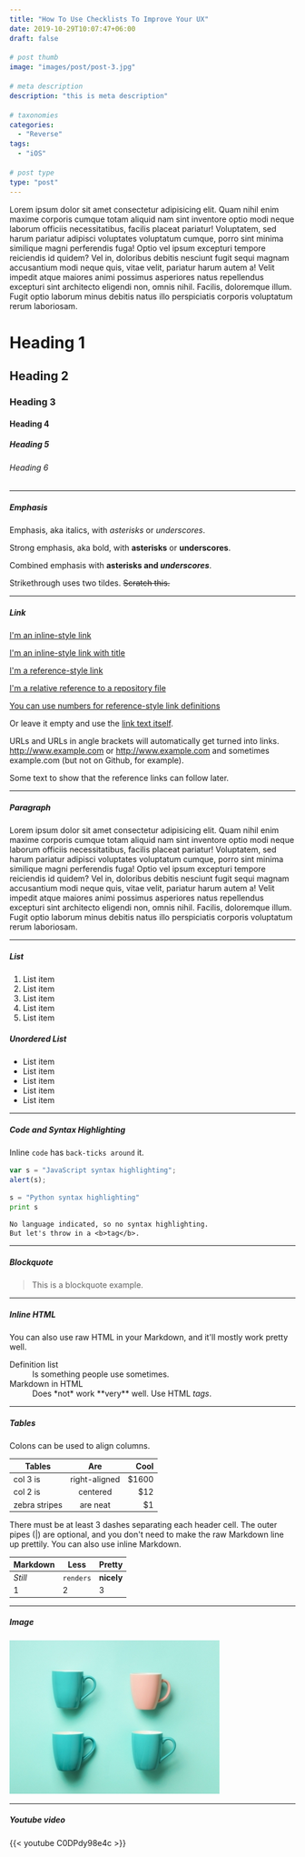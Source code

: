 ```yaml
---
title: "How To Use Checklists To Improve Your UX"
date: 2019-10-29T10:07:47+06:00
draft: false

# post thumb
image: "images/post/post-3.jpg"

# meta description
description: "this is meta description"

# taxonomies
categories:
  - "Reverse"
tags:
  - "iOS"

# post type
type: "post"
---
```


Lorem ipsum dolor sit amet consectetur adipisicing elit. Quam nihil enim maxime corporis cumque totam aliquid nam sint inventore optio modi neque laborum officiis necessitatibus, facilis placeat pariatur! Voluptatem, sed harum pariatur adipisci voluptates voluptatum cumque, porro sint minima similique magni perferendis fuga! Optio vel ipsum excepturi tempore reiciendis id quidem? Vel in, doloribus debitis nesciunt fugit sequi magnam accusantium modi neque quis, vitae velit, pariatur harum autem a! Velit impedit atque maiores animi possimus asperiores natus repellendus excepturi sint architecto eligendi non, omnis nihil. Facilis, doloremque illum. Fugit optio laborum minus debitis natus illo perspiciatis corporis voluptatum rerum laboriosam.

# Heading 1
## Heading 2
### Heading 3
#### Heading 4
##### Heading 5
###### Heading 6

<hr>

##### Emphasis

Emphasis, aka italics, with *asterisks* or _underscores_.

Strong emphasis, aka bold, with **asterisks** or __underscores__.

Combined emphasis with **asterisks and _underscores_**.

Strikethrough uses two tildes. ~~Scratch this.~~

<hr>

##### Link
[I'm an inline-style link](https://www.google.com)

[I'm an inline-style link with title](https://www.google.com "Google's Homepage")

[I'm a reference-style link][Arbitrary case-insensitive reference text]

[I'm a relative reference to a repository file](../blob/master/LICENSE)

[You can use numbers for reference-style link definitions][1]

Or leave it empty and use the [link text itself].

URLs and URLs in angle brackets will automatically get turned into links. 
http://www.example.com or <http://www.example.com> and sometimes 
example.com (but not on Github, for example).

Some text to show that the reference links can follow later.

[arbitrary case-insensitive reference text]: https://www.mozilla.org
[1]: http://slashdot.org
[link text itself]: http://www.reddit.com

<hr>

##### Paragraph

Lorem ipsum dolor sit amet consectetur adipisicing elit. Quam nihil enim maxime corporis cumque totam aliquid nam sint inventore optio modi neque laborum officiis necessitatibus, facilis placeat pariatur! Voluptatem, sed harum pariatur adipisci voluptates voluptatum cumque, porro sint minima similique magni perferendis fuga! Optio vel ipsum excepturi tempore reiciendis id quidem? Vel in, doloribus debitis nesciunt fugit sequi magnam accusantium modi neque quis, vitae velit, pariatur harum autem a! Velit impedit atque maiores animi possimus asperiores natus repellendus excepturi sint architecto eligendi non, omnis nihil. Facilis, doloremque illum. Fugit optio laborum minus debitis natus illo perspiciatis corporis voluptatum rerum laboriosam.

<hr>

##### List

1. List item
2. List item
3. List item
4. List item
5. List item

##### Unordered List

* List item
* List item
* List item
* List item
* List item

<hr>

##### Code and Syntax Highlighting

Inline `code` has `back-ticks around` it.

```javascript
var s = "JavaScript syntax highlighting";
alert(s);
```
 
```python
s = "Python syntax highlighting"
print s
```
 
```
No language indicated, so no syntax highlighting. 
But let's throw in a <b>tag</b>.
```

<hr>

##### Blockquote

> This is a blockquote example.

<hr>

##### Inline HTML

You can also use raw HTML in your Markdown, and it'll mostly work pretty well.

<dl>
  <dt>Definition list</dt>
  <dd>Is something people use sometimes.</dd>

  <dt>Markdown in HTML</dt>
  <dd>Does *not* work **very** well. Use HTML <em>tags</em>.</dd>
</dl>


<hr>

##### Tables

Colons can be used to align columns.

| Tables        | Are           | Cool  |
| ------------- |:-------------:| -----:|
| col 3 is      | right-aligned | $1600 |
| col 2 is      | centered      |   $12 |
| zebra stripes | are neat      |    $1 |

There must be at least 3 dashes separating each header cell.
The outer pipes (|) are optional, and you don't need to make the 
raw Markdown line up prettily. You can also use inline Markdown.

Markdown | Less | Pretty
--- | --- | ---
*Still* | `renders` | **nicely**
1 | 2 | 3

<hr>

##### Image

![image](../../images/post/post-1.jpg)

<hr>

##### Youtube video

{{< youtube C0DPdy98e4c >}}